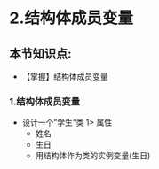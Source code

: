 # 2.结构体成员变量

## 本节知识点:

* 【掌握】结构体成员变量

### 1.结构体成员变量

* 设计一个”学生“类 1> 属性
    * 姓名
    * 生日
    * 用结构体作为类的实例变量(生日)